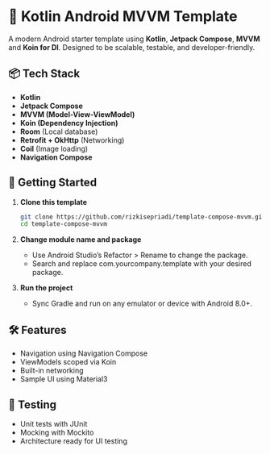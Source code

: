 # 📱 Kotlin Android MVVM Template

A modern Android starter template using **Kotlin**, **Jetpack Compose**, **MVVM** and **Koin for DI**. Designed to be scalable, testable, and developer-friendly.

## 📦 Tech Stack

- **Kotlin**
- **Jetpack Compose**
- **MVVM (Model-View-ViewModel)**
- **Koin (Dependency Injection)**
- **Room** (Local database)
- **Retrofit + OkHttp** (Networking)
- **Coil** (Image loading)
- **Navigation Compose**

## 🚀 Getting Started

1. **Clone this template**
   ```bash
   git clone https://github.com/rizkisepriadi/template-compose-mvvm.git
   cd template-compose-mvvm
   
2. **Change module name and package**
   - Use Android Studio’s Refactor > Rename to change the package. 
   - Search and replace com.yourcompany.template with your desired package.
   
3. **Run the project**
   - Sync Gradle and run on any emulator or device with Android 8.0+.

## 🛠 Features

- Navigation using Navigation Compose
- ViewModels scoped via Koin
- Built-in networking
- Sample UI using Material3

## 🧪 Testing

- Unit tests with JUnit
- Mocking with Mockito
- Architecture ready for UI testing
